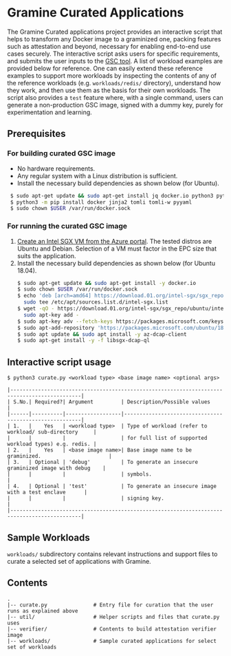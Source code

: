 # Gramine Curated Applications

The Gramine Curated applications project provides an interactive script that helps to transform any
Docker image to a graminized one, packing features such as attestation and beyond, necessary for
enabling end-to-end use cases securely. The interactive script asks users for specific
requirements, and submits the user inputs to the [GSC tool](https://github.com/gramineproject/gsc).
A list of workload examples are provided below for reference. One can easily extend these reference
examples to support more workloads by inspecting the contents of any of the reference workloads
(e.g. `workloads/redis/` directory), understand how they work, and then use them as the basis for
 their own workloads. The script also provides a `test` feature where, with a single command, users
can generate a non-production GSC image, signed with a dummy key, purely for experimentation and
learning.

## Prerequisites

### For building curated GSC image
- No hardware requirements.
- Any regular system with a Linux distribution is sufficient.
- Install the necessary build dependencies as shown below (for Ubuntu).
```sh
 $ sudo apt-get update && sudo apt-get install jq docker.io python3 python3-pip
 $ python3 -m pip install docker jinja2 tomli tomli-w pyyaml
 $ sudo chown $USER /var/run/docker.sock
```

### For running the curated GSC image
1. [Create an Intel SGX VM from the Azure portal](https://learn.microsoft.com/en-us/azure/confidential-computing/quick-create-portal).
   The tested distros are Ubuntu and Debian. Selection of a VM must factor in the EPC size that
   suits the application.
2. Install the necessary build dependencies as shown below (for Ubuntu 18.04).
   ```sh
   $ sudo apt-get update && sudo apt-get install -y docker.io
   $ sudo chown $USER /var/run/docker.sock
   $ echo 'deb [arch=amd64] https://download.01.org/intel-sgx/sgx_repo/ubuntu bionic main' |
     sudo tee /etc/apt/sources.list.d/intel-sgx.list
   $ wget -qO - https://download.01.org/intel-sgx/sgx_repo/ubuntu/intel-sgx-deb.key |
     sudo apt-key add -
   $ sudo apt-key adv --fetch-keys https://packages.microsoft.com/keys/microsoft.asc
   $ sudo apt-add-repository 'https://packages.microsoft.com/ubuntu/18.04/prod main'
   $ sudo apt update && sudo apt install -y az-dcap-client
   $ sudo apt-get install -y -f libsgx-dcap-ql
   ```

## Interactive script usage
`$ python3 curate.py <workload type> <base image name> <optional args>`

    |---------------------------------------------------------------------------------------------|
    | S.No.| Required?| Argument         | Description/Possible values                            |
    |------|----------|------------------|--------------------------------------------------------|
    | 1.   |    Yes   | <workload type>  | Type of workload (refer to workload/ sub-directory     |
    |      |          |                  | for full list of supported workload types) e.g. redis. |
    | 2.   |    Yes   | <base image name>| Base image name to be graminized.                      |
    | 3.   | Optional | 'debug'          | To generate an insecure graminized image with debug    |
    |      |          |                  | symbols.                                               |
    | 4.   | Optional | 'test'           | To generate an insecure image with a test enclave      |
    |      |          |                  | signing key.                                           |
    |---------------------------------------------------------------------------------------------|

## Sample Workloads
`workloads/` subdirectory contains relevant instructions and support files to curate a selected
 set of applications with Gramine.

## Contents

    .
    |-- curate.py               # Entry file for curation that the user runs as explained above
    |-- util/                   # Helper scripts and files that curate.py uses
    |-- verifier/               # Contents to build attestation verifier image
    |-- workloads/              # Sample curated applications for select set of workloads
